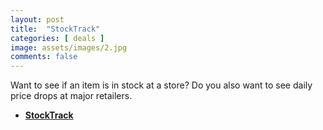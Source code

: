 ```yaml
---
layout: post
title:  "StockTrack"
categories: [ deals ]
image: assets/images/2.jpg
comments: false
---
```


Want to see if an item is in stock at a store?  Do you also want to see daily price drops at major retailers.

+  **[StockTrack](https://stocktrack.ca/)** 